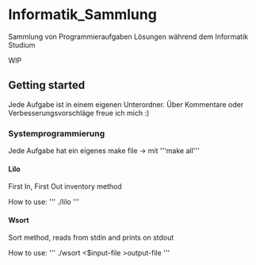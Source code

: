 # Informatik_Sammlung
Sammlung von Programmieraufgaben Lösungen während dem Informatik Studium

WIP

## Getting started
Jede Aufgabe ist in einem eigenen Unterordner.
Über Kommentare oder Verbesserungsvorschläge freue ich mich :)

### Systemprogrammierung
Jede Aufgabe hat ein eigenes make file -> mit '''make all'''

#### Lilo
First In, First Out inventory method

How to use:
''' ./lilo '''

#### Wsort
Sort method, reads from stdin and prints on stdout

How to use:
''' ./wsort <$input-file >output-file '''
